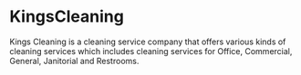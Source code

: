 # KingsCleaning
Kings Cleaning is a cleaning service company that offers
various kinds of cleaning services which includes cleaning services for Office, Commercial, General, Janitorial and Restrooms.
